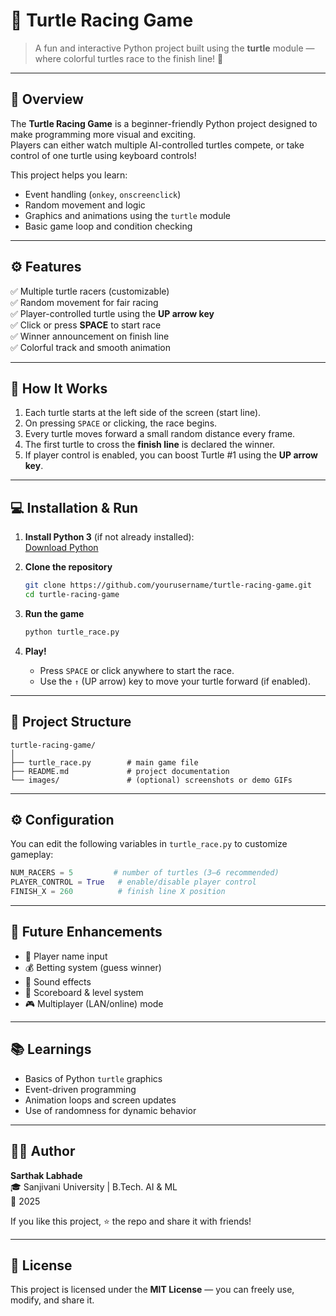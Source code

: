 # 🐢 Turtle Racing Game
> A fun and interactive Python project built using the **turtle** module — where colorful turtles race to the finish line! 🏁

---

## 🎯 Overview
The **Turtle Racing Game** is a beginner-friendly Python project designed to make programming more visual and exciting.  
Players can either watch multiple AI-controlled turtles compete, or take control of one turtle using keyboard controls!

This project helps you learn:
- Event handling (`onkey`, `onscreenclick`)
- Random movement and logic
- Graphics and animations using the `turtle` module
- Basic game loop and condition checking


---

## ⚙️ Features
✅ Multiple turtle racers (customizable)  
✅ Random movement for fair racing  
✅ Player-controlled turtle using the **UP arrow key**  
✅ Click or press **SPACE** to start race  
✅ Winner announcement on finish line  
✅ Colorful track and smooth animation  

---

## 🧠 How It Works
1. Each turtle starts at the left side of the screen (start line).  
2. On pressing `SPACE` or clicking, the race begins.  
3. Every turtle moves forward a small random distance every frame.  
4. The first turtle to cross the **finish line** is declared the winner.  
5. If player control is enabled, you can boost Turtle #1 using the **UP arrow key**.

---

## 💻 Installation & Run
1. **Install Python 3** (if not already installed):  
   [Download Python](https://www.python.org/downloads/)

2. **Clone the repository**
   ```bash
   git clone https://github.com/yourusername/turtle-racing-game.git
   cd turtle-racing-game
   ```

3. **Run the game**
   ```bash
   python turtle_race.py
   ```

4. **Play!**
   - Press `SPACE` or click anywhere to start the race.  
   - Use the `↑` (UP arrow) key to move your turtle forward (if enabled).

---

## 🧩 Project Structure
```
turtle-racing-game/
│
├── turtle_race.py        # main game file
├── README.md             # project documentation
└── images/               # (optional) screenshots or demo GIFs
```

---

## ⚙️ Configuration
You can edit the following variables in `turtle_race.py` to customize gameplay:
```python
NUM_RACERS = 5         # number of turtles (3–6 recommended)
PLAYER_CONTROL = True   # enable/disable player control
FINISH_X = 260          # finish line X position
```

---

## 🚀 Future Enhancements
- 🧍 Player name input  
- 💰 Betting system (guess winner)  
- 🎵 Sound effects  
- 🧮 Scoreboard & level system  
- 🎮 Multiplayer (LAN/online) mode  

---

## 📚 Learnings
- Basics of Python `turtle` graphics  
- Event-driven programming  
- Animation loops and screen updates  
- Use of randomness for dynamic behavior

---

## 👨‍💻 Author
**Sarthak Labhade**  
🎓 Sanjivani University | B.Tech. AI & ML  
📅 2025  

If you like this project, ⭐️ the repo and share it with friends!

---

## 🏁 License
This project is licensed under the **MIT License** — you can freely use, modify, and share it.
